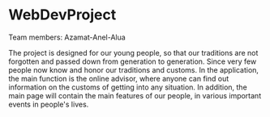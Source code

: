 # WebDevProject
Team members: Azamat-Anel-Alua

The project is designed for our young people, so that our traditions are not forgotten and passed down from generation to generation. Since very few people now know and honor our traditions and customs. In the application, the main function is the online advisor, where anyone can find out information on the customs of getting into any situation. In addition, the main page will contain the main features of our people, in various important events in people's lives.
